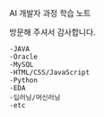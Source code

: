 AI 개발자 과정 학습 노트

방문해 주셔서 감사합니다.

	-JAVA
	-Oracle
	-MySQL
	-HTML/CSS/JavaScript
	-Python
	-EDA
	-딥러닝/머신러닝
	-etc
